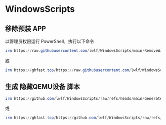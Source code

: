 # WindowsScripts

## 移除预装 APP

以管理员权限运行 PowerShell，执行以下命令

```powershell
irm https://raw.githubusercontent.com/lwlf/WindowsScripts/main/RemoveWindowsProvisionedApps.ps1 | iex
```

或

```powershell
irm https://ghfast.top/https://raw.githubusercontent.com/lwlf/WindowsScripts/main/RemoveWindowsProvisionedApps.ps1 | iex
```

## 生成 隐藏QEMU设备 脚本

```powershell
irm https://github.com/lwlf/WindowsScripts/raw/refs/heads/main/GenerateScript-HiddenQEMUDevices.ps1 | iex
```

或

```powershell
irm https://ghfast.top/https://github.com/lwlf/WindowsScripts/raw/refs/heads/main/GenerateScript-HiddenQEMUDevices.ps1 | iex
```
